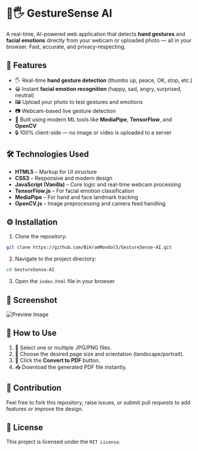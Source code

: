 # 🧠🖐️ GestureSense AI

A real-time, AI-powered web application that detects **hand gestures** and **facial emotions** directly from your webcam or uploaded photo — all in your browser. Fast, accurate, and privacy-respecting.

## 🌟 Features

* 🖐️ Real-time **hand gesture detection** (thumbs up, peace, OK, stop, etc.)
* 😀 Instant **facial emotion recognition** (happy, sad, angry, surprised, neutral)
* 🖼️ Upload your photo to test gestures and emotions
* 📷 Webcam-based live gesture detection
* 🧠 Built using modern ML tools like **MediaPipe**, **TensorFlow**, and **OpenCV**
* 🔒 100% client-side — no image or video is uploaded to a server

## 🛠️ Technologies Used

* **HTML5** – Markup for UI structure  
* **CSS3** – Responsive and modern design  
* **JavaScript (Vanilla)** – Core logic and real-time webcam processing  
* **TensorFlow.js** – For facial emotion classification  
* **MediaPipe** – For hand and face landmark tracking  
* **OpenCV.js** – Image preprocessing and camera feed handling

## ⚙️ Installation

1. Clone the repository:
```bash
git clone https://github.com/BikramMondal5/GestureSense-AI.git
```

2. Navigate to the project directory:
```bash
cd GestureSense-AI
```

3. Open the `index.html` file in your browser

## 📸 Screenshot
![Preview Image](Monica_2025-03-23_12-41-52.png)

## 🚀 How to Use

1. 📂 Select one or multiple JPG/PNG files.
2. 📏 Choose the desired page size and orientation (landscape/portrait).
3. 🔘 Click the **Convert to PDF** button.
4. 📥 Download the generated PDF file instantly.

## 🤝 Contribution

Feel free to fork this repository, raise issues, or submit pull requests to add features or improve the design.

## 📜 License

This project is licensed under the `MIT License`.